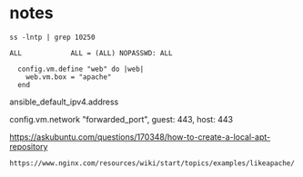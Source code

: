# notes

```
ss -lntp | grep 10250
```

```
ALL            ALL = (ALL) NOPASSWD: ALL
```

```
  config.vm.define "web" do |web|
    web.vm.box = "apache"
  end
```

ansible_default_ipv4.address

config.vm.network "forwarded_port", guest: 443, host: 443

https://askubuntu.com/questions/170348/how-to-create-a-local-apt-repository

```
https://www.nginx.com/resources/wiki/start/topics/examples/likeapache/
```
